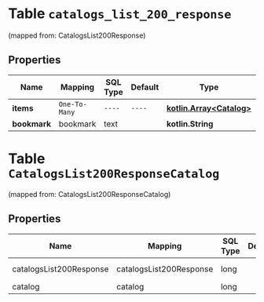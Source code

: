 
# Table `catalogs_list_200_response`
(mapped from: CatalogsList200Response)

## Properties
Name | Mapping | SQL Type | Default | Type | Description | Notes
---- | ------- | -------- | ------- | ---- | ----------- | -----
**items** | `One-To-Many` | `----` | `----`  | [**kotlin.Array&lt;Catalog&gt;**](Catalog.md) |  | 
**bookmark** | bookmark | text |  | **kotlin.String** |  |  [optional]


# **Table `CatalogsList200ResponseCatalog`**
(mapped from: CatalogsList200ResponseCatalog)

## Properties
Name | Mapping | SQL Type | Default | Type | Description | Notes
---- | ------- | -------- | ------- | ---- | ----------- | -----
catalogsList200Response | catalogsList200Response | long | | kotlin.Long | Primary Key | *one*
catalog | catalog | long | | kotlin.Long | Foreign Key | *many*




